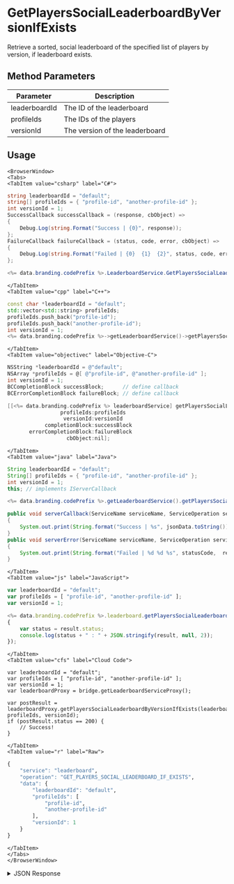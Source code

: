 # GetPlayersSocialLeaderboardByVersionIfExists

Retrieve a sorted, social leaderboard of the specified list of players by version, if leaderboard exists.

<PartialServop service_name="leaderboard" operation_name="GET_PLAYERS_SOCIAL_LEADERBOARD_IF_EXISTS" />

## Method Parameters

| Parameter     | Description                    |
| ------------- | ------------------------------ |
| leaderboardId | The ID of the leaderboard      |
| profileIds    | The IDs of the players         |
| versionId     | The version of the leaderboard |

## Usage

```mdx-code-block
<BrowserWindow>
<Tabs>
<TabItem value="csharp" label="C#">
```

```csharp
string leaderboardId = "default";
string[] profileIds = { "profile-id", "another-profile-id" };
int versionId = 1;
SuccessCallback successCallback = (response, cbObject) =>
{
    Debug.Log(string.Format("Success | {0}", response));
};
FailureCallback failureCallback = (status, code, error, cbObject) =>
{
    Debug.Log(string.Format("Failed | {0}  {1}  {2}", status, code, error));
};

<%= data.branding.codePrefix %>.LeaderboardService.GetPlayersSocialLeaderboardByVersionIfExists(leaderboardId, profileIds, versionId, successCallback, failureCallback);
```

```mdx-code-block
</TabItem>
<TabItem value="cpp" label="C++">
```

```cpp
const char *leaderboardId = "default";
std::vector<std::string> profileIds;
profileIds.push_back("profile-id");
profileIds.push_back("another-profile-id");
int versionId = 1;
<%= data.branding.codePrefix %>->getLeaderboardService()->getPlayersSocialLeaderboardByVersionIfExists(leaderboardId, profileIds, versionId, this);
```

```mdx-code-block
</TabItem>
<TabItem value="objectivec" label="Objective-C">
```

```objectivec
NSString *leaderboardId = @"default";
NSArray *profileIds = @[ @"profile-id", @"another-profile-id" ];
int versionId = 1;
BCCompletionBlock successBlock;      // define callback
BCErrorCompletionBlock failureBlock; // define callback

[[<%= data.branding.codePrefix %> leaderboardService] getPlayersSocialLeaderboardByVersionIfExists:leaderboardId
                 profileIds:profileIds
                  versionId:versionId
            completionBlock:successBlock
       errorCompletionBlock:failureBlock
                   cbObject:nil];
```

```mdx-code-block
</TabItem>
<TabItem value="java" label="Java">
```

```java
String leaderboardId = "default";
String[] profileIds = { "profile-id", "another-profile-id" };
int versionId = 1;
this; // implements IServerCallback

<%= data.branding.codePrefix %>.getLeaderboardService().getPlayersSocialLeaderboardByVersionIfExists(leaderboardId, profileIds, versionId, this);

public void serverCallback(ServiceName serviceName, ServiceOperation serviceOperation, JSONObject jsonData)
{
    System.out.print(String.format("Success | %s", jsonData.toString()));
}
public void serverError(ServiceName serviceName, ServiceOperation serviceOperation, int statusCode, int reasonCode, String jsonError)
{
    System.out.print(String.format("Failed | %d %d %s", statusCode,  reasonCode, jsonError.toString()));
}
```

```mdx-code-block
</TabItem>
<TabItem value="js" label="JavaScript">
```

```javascript
var leaderboardId = "default";
var profileIds = [ "profile-id", "another-profile-id" ];
var versionId = 1;

<%= data.branding.codePrefix %>.leaderboard.getPlayersSocialLeaderboardByVersionIfExists(leaderboardId, profileIds, versionId, result =>
{
	var status = result.status;
	console.log(status + " : " + JSON.stringify(result, null, 2));
});
```

```mdx-code-block
</TabItem>
<TabItem value="cfs" label="Cloud Code">
```

```cfscript
var leaderboardId = "default";
var profileIds = [ "profile-id", "another-profile-id" ];
var versionId = 1;
var leaderboardProxy = bridge.getLeaderboardServiceProxy();

var postResult = leaderboardProxy.getPlayersSocialLeaderboardByVersionIfExists(leaderboardId, profileIds, versionId);
if (postResult.status == 200) {
    // Success!
}
```

```mdx-code-block
</TabItem>
<TabItem value="r" label="Raw">
```

```r
{
	"service": "leaderboard",
	"operation": "GET_PLAYERS_SOCIAL_LEADERBOARD_IF_EXISTS",
	"data": {
		"leaderboardId": "default",
		"profileIds": [
			"profile-id",
			"another-profile-id"
		],
        "versionId": 1
	}
}
```

```mdx-code-block
</TabItem>
</Tabs>
</BrowserWindow>
```

<details>
<summary>JSON Response</summary>

```json
{
    "status": 200,
    "data": {
        "leaderboardId": "general",
        "timeBeforeReset": 3358262,
        "leaderboard": [
            {
                "updatedAt": 1462825797845,
                "pictureUrl": null,
                "playerName": "Peter",
                "playerId": "ee8cad26-16f2-4ef8-9045-3aab84ce6362",
                "createdAt": 1462825797845,
                "data": {
                    "nickname": "pete"
                },
                "score": 100,
                "summaryFriendData": null
            },
            {
                "updatedAt": 1462825730011,
                "pictureUrl": null,
                "playerName": "Billy",
                "playerId": "295c510f-507f-4bcf-80e1-ebc73708ec3c",
                "createdAt": 1462825730011,
                "data": {
                    "nickname": "bill"
                },
                "score": 10,
                "summaryFriendData": null
            }
        ],
        "server_time": 1462825845567
    }
}
```

</details>
